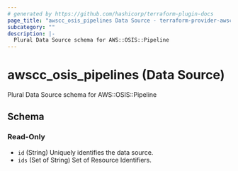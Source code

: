 ```yaml
---
# generated by https://github.com/hashicorp/terraform-plugin-docs
page_title: "awscc_osis_pipelines Data Source - terraform-provider-awscc"
subcategory: ""
description: |-
  Plural Data Source schema for AWS::OSIS::Pipeline
---
```


# awscc_osis_pipelines (Data Source)

Plural Data Source schema for AWS::OSIS::Pipeline



<!-- schema generated by tfplugindocs -->
## Schema

### Read-Only

- `id` (String) Uniquely identifies the data source.
- `ids` (Set of String) Set of Resource Identifiers.


